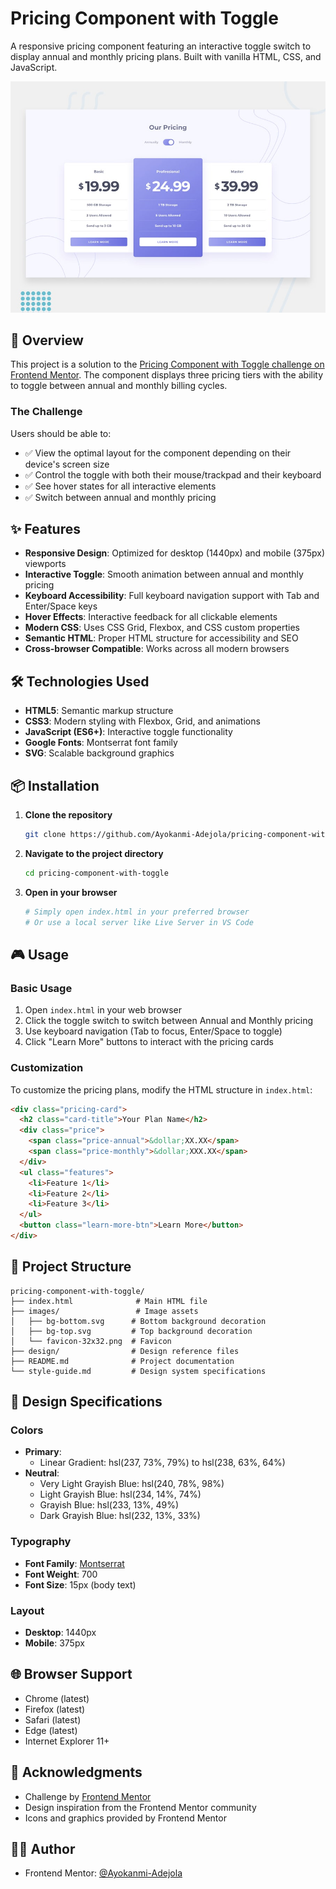 # Pricing Component with Toggle

A responsive pricing component featuring an interactive toggle switch to display annual and monthly pricing plans. Built with vanilla HTML, CSS, and JavaScript.

![Design preview for the Pricing component with toggle](preview.jpg)



## 🎯 Overview

This project is a solution to the [Pricing Component with Toggle challenge on Frontend Mentor](https://www.frontendmentor.io/challenges/pricing-component-with-toggle-8vPwRMIC). The component displays three pricing tiers with the ability to toggle between annual and monthly billing cycles.

### The Challenge

Users should be able to:

- ✅ View the optimal layout for the component depending on their device's screen size
- ✅ Control the toggle with both their mouse/trackpad and their keyboard
- ✅ See hover states for all interactive elements
- ✅ Switch between annual and monthly pricing

## ✨ Features

- **Responsive Design**: Optimized for desktop (1440px) and mobile (375px) viewports
- **Interactive Toggle**: Smooth animation between annual and monthly pricing
- **Keyboard Accessibility**: Full keyboard navigation support with Tab and Enter/Space keys
- **Hover Effects**: Interactive feedback for all clickable elements
- **Modern CSS**: Uses CSS Grid, Flexbox, and CSS custom properties
- **Semantic HTML**: Proper HTML structure for accessibility and SEO
- **Cross-browser Compatible**: Works across all modern browsers

## 🛠 Technologies Used

- **HTML5**: Semantic markup structure
- **CSS3**: Modern styling with Flexbox, Grid, and animations
- **JavaScript (ES6+)**: Interactive toggle functionality
- **Google Fonts**: Montserrat font family
- **SVG**: Scalable background graphics

## 📦 Installation

1. **Clone the repository**
   ```bash
   git clone https://github.com/Ayokanmi-Adejola/pricing-component-with-toggle.git
   ```

2. **Navigate to the project directory**
   ```bash
   cd pricing-component-with-toggle
   ```

3. **Open in your browser**
   ```bash
   # Simply open index.html in your preferred browser
   # Or use a local server like Live Server in VS Code
   ```

## 🎮 Usage

### Basic Usage

1. Open `index.html` in your web browser
2. Click the toggle switch to switch between Annual and Monthly pricing
3. Use keyboard navigation (Tab to focus, Enter/Space to toggle)
4. Click "Learn More" buttons to interact with the pricing cards

### Customization

To customize the pricing plans, modify the HTML structure in `index.html`:

```html
<div class="pricing-card">
  <h2 class="card-title">Your Plan Name</h2>
  <div class="price">
    <span class="price-annual">&dollar;XX.XX</span>
    <span class="price-monthly">&dollar;XXX.XX</span>
  </div>
  <ul class="features">
    <li>Feature 1</li>
    <li>Feature 2</li>
    <li>Feature 3</li>
  </ul>
  <button class="learn-more-btn">Learn More</button>
</div>
```

## 📁 Project Structure

```
pricing-component-with-toggle/
├── index.html              # Main HTML file
├── images/                 # Image assets
│   ├── bg-bottom.svg      # Bottom background decoration
│   ├── bg-top.svg         # Top background decoration
│   └── favicon-32x32.png  # Favicon
├── design/                # Design reference files
├── README.md              # Project documentation
└── style-guide.md         # Design system specifications
```

## 🎨 Design Specifications

### Colors

- **Primary**:
  - Linear Gradient: hsl(237, 73%, 79%) to hsl(238, 63%, 64%)
- **Neutral**:
  - Very Light Grayish Blue: hsl(240, 78%, 98%)
  - Light Grayish Blue: hsl(234, 14%, 74%)
  - Grayish Blue: hsl(233, 13%, 49%)
  - Dark Grayish Blue: hsl(232, 13%, 33%)

### Typography

- **Font Family**: [Montserrat](https://fonts.google.com/specimen/Montserrat)
- **Font Weight**: 700
- **Font Size**: 15px (body text)

### Layout

- **Desktop**: 1440px
- **Mobile**: 375px

## 🌐 Browser Support

- Chrome (latest)
- Firefox (latest)
- Safari (latest)
- Edge (latest)
- Internet Explorer 11+


## 🙏 Acknowledgments

- Challenge by [Frontend Mentor](https://www.frontendmentor.io)
- Design inspiration from the Frontend Mentor community
- Icons and graphics provided by Frontend Mentor

## 👨‍💻 Author


- Frontend Mentor: [@Ayokanmi-Adejola](https://www.frontendmentor.io/profile/Ayokanmi-Adejola)
